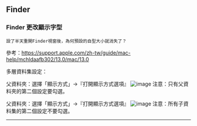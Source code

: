 ## Finder
### Finder 更改顯示字型

`設了半天重開Finder視窗後，為何預設的自型大小就消失了？`

參考：https://support.apple.com/zh-tw/guide/mac-help/mchldaafb302/13.0/mac/13.0

多層資料集設定：

父資料夾：選擇「顯示方式」->『打開顯示方式選項』
![image](https://user-images.githubusercontent.com/18000764/216751152-716752c4-f1ca-4db8-ae5d-3b71852718e9.png)
注意：只有父資料夾的第二個設定要勾選。

父資料夾：選擇「顯示方式」->『打開顯示方式選項』
![image](https://user-images.githubusercontent.com/18000764/216751174-d0c95fc0-3738-4b94-8c09-36947645dece.png)
注意：所有子資料集的第二個設定不要勾選。

* * *
